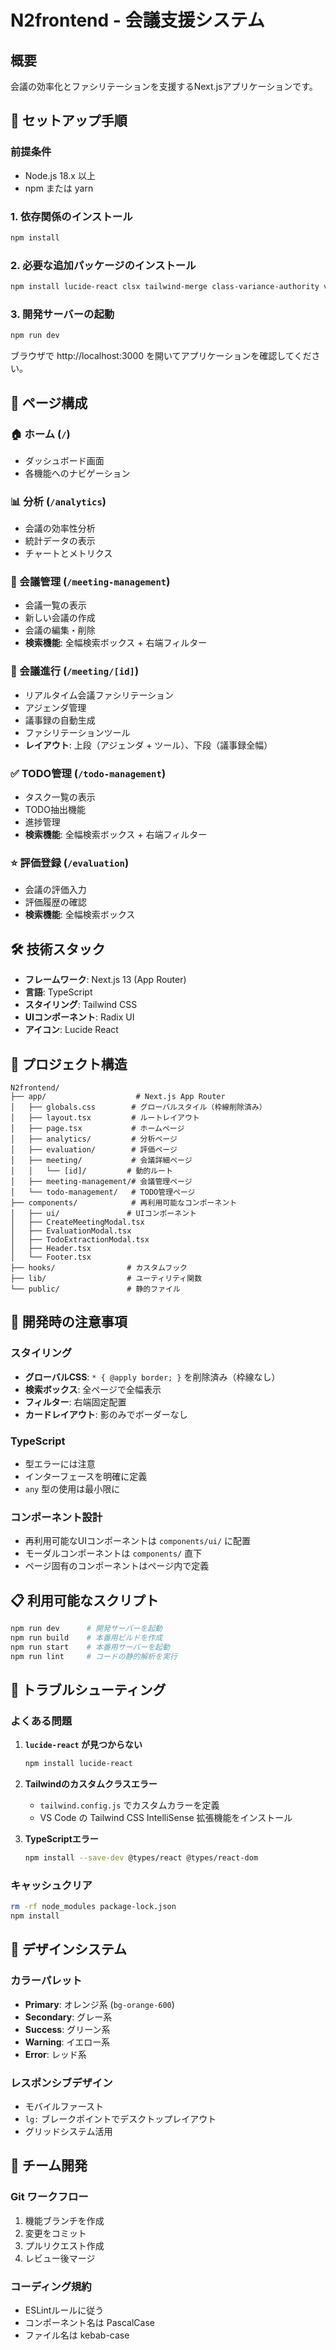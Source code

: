 # N2frontend - 会議支援システム

## 概要
会議の効率化とファシリテーションを支援するNext.jsアプリケーションです。

## 🚀 セットアップ手順

### 前提条件
- Node.js 18.x 以上
- npm または yarn

### 1. 依存関係のインストール
```bash
npm install
```

### 2. 必要な追加パッケージのインストール
```bash
npm install lucide-react clsx tailwind-merge class-variance-authority vaul react-day-picker recharts input-otp next-themes sonner cmdk embla-carousel-react react-resizable-panels react-hook-form vite @radix-ui/react-slot @radix-ui/react-checkbox @radix-ui/react-radio-group @radix-ui/react-switch @radix-ui/react-slider @radix-ui/react-label @radix-ui/react-toast @radix-ui/react-alert-dialog @radix-ui/react-progress @radix-ui/react-tabs @radix-ui/react-navigation-menu @radix-ui/react-dropdown-menu @radix-ui/react-menubar @radix-ui/react-popover @radix-ui/react-tooltip @radix-ui/react-hover-card @radix-ui/react-avatar @radix-ui/react-separator @radix-ui/react-select @radix-ui/react-accordion @radix-ui/react-aspect-ratio @radix-ui/react-toggle @radix-ui/react-toggle-group @radix-ui/react-context-menu @radix-ui/react-scroll-area @vitejs/plugin-react
```

### 3. 開発サーバーの起動
```bash
npm run dev
```

ブラウザで http://localhost:3000 を開いてアプリケーションを確認してください。

## 📱 ページ構成

### 🏠 ホーム (`/`)
- ダッシュボード画面
- 各機能へのナビゲーション

### 📊 分析 (`/analytics`)
- 会議の効率性分析
- 統計データの表示
- チャートとメトリクス

### 📅 会議管理 (`/meeting-management`)
- 会議一覧の表示
- 新しい会議の作成
- 会議の編集・削除
- **検索機能**: 全幅検索ボックス + 右端フィルター

### 🎯 会議進行 (`/meeting/[id]`)
- リアルタイム会議ファシリテーション
- アジェンダ管理
- 議事録の自動生成
- ファシリテーションツール
- **レイアウト**: 上段（アジェンダ + ツール）、下段（議事録全幅）

### ✅ TODO管理 (`/todo-management`)
- タスク一覧の表示
- TODO抽出機能
- 進捗管理
- **検索機能**: 全幅検索ボックス + 右端フィルター

### ⭐ 評価登録 (`/evaluation`)
- 会議の評価入力
- 評価履歴の確認
- **検索機能**: 全幅検索ボックス

## 🛠️ 技術スタック

- **フレームワーク**: Next.js 13 (App Router)
- **言語**: TypeScript
- **スタイリング**: Tailwind CSS
- **UIコンポーネント**: Radix UI
- **アイコン**: Lucide React

## 📁 プロジェクト構造

```
N2frontend/
├── app/                    # Next.js App Router
│   ├── globals.css        # グローバルスタイル（枠線削除済み）
│   ├── layout.tsx         # ルートレイアウト
│   ├── page.tsx           # ホームページ
│   ├── analytics/         # 分析ページ
│   ├── evaluation/        # 評価ページ
│   ├── meeting/           # 会議詳細ページ
│   │   └── [id]/         # 動的ルート
│   ├── meeting-management/# 会議管理ページ
│   └── todo-management/   # TODO管理ページ
├── components/            # 再利用可能なコンポーネント
│   ├── ui/               # UIコンポーネント
│   ├── CreateMeetingModal.tsx
│   ├── EvaluationModal.tsx
│   ├── TodoExtractionModal.tsx
│   ├── Header.tsx
│   └── Footer.tsx
├── hooks/                # カスタムフック
├── lib/                  # ユーティリティ関数
└── public/               # 静的ファイル
```

## 🔧 開発時の注意事項

### スタイリング
- **グローバルCSS**: `* { @apply border; }` を削除済み（枠線なし）
- **検索ボックス**: 全ページで全幅表示
- **フィルター**: 右端固定配置
- **カードレイアウト**: 影のみでボーダーなし

### TypeScript
- 型エラーには注意
- インターフェースを明確に定義
- `any` 型の使用は最小限に

### コンポーネント設計
- 再利用可能なUIコンポーネントは `components/ui/` に配置
- モーダルコンポーネントは `components/` 直下
- ページ固有のコンポーネントはページ内で定義

## 📋 利用可能なスクリプト

```bash
npm run dev      # 開発サーバーを起動
npm run build    # 本番用ビルドを作成
npm run start    # 本番用サーバーを起動
npm run lint     # コードの静的解析を実行
```

## 🐛 トラブルシューティング

### よくある問題

1. **`lucide-react` が見つからない**
   ```bash
   npm install lucide-react
   ```

2. **Tailwindのカスタムクラスエラー**
   - `tailwind.config.js` でカスタムカラーを定義
   - VS Code の Tailwind CSS IntelliSense 拡張機能をインストール

3. **TypeScriptエラー**
   ```bash
   npm install --save-dev @types/react @types/react-dom
   ```

### キャッシュクリア
```bash
rm -rf node_modules package-lock.json
npm install
```

## 🎨 デザインシステム

### カラーパレット
- **Primary**: オレンジ系 (`bg-orange-600`)
- **Secondary**: グレー系
- **Success**: グリーン系
- **Warning**: イエロー系
- **Error**: レッド系

### レスポンシブデザイン
- モバイルファースト
- `lg:` ブレークポイントでデスクトップレイアウト
- グリッドシステム活用

## 👥 チーム開発

### Git ワークフロー
1. 機能ブランチを作成
2. 変更をコミット
3. プルリクエスト作成
4. レビュー後マージ

### コーディング規約
- ESLintルールに従う
- コンポーネント名は PascalCase
- ファイル名は kebab-case